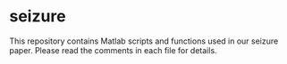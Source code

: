 # seizure
This repository contains Matlab scripts and functions used in our seizure paper.
Please read the comments in each file for details.
